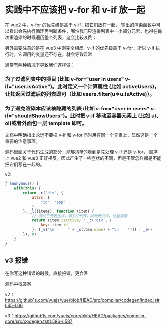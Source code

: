 # 实践中不应该把 v-for 和 v-if 放一起

在 vue2 中，v-for 的优先级是高于 v-if，把它们放在一起，
输出的渲染函数中可以看出会先执行循环再判断条件，哪怕我们只渲染列表中一小部分元素，也得在每次重渲染的时候遍历整个列表，这会比较浪费；

另外需要注意的是在 vue3 中则完全相反，v-if 的优先级高于 v-for，所以 v-if 执行时，它调用的变量还不存在，就会导致异常

通常有两种情况下导致我们这样做：

### 为了过滤列表中的项目 (比如 v-for="user in users" v-if="user.isActive")。此时定义一个计算属性 (比如 activeUsers)，让其返回过滤后的列表即可（比如 users.filter(u=>u.isActive)）。

### 为了避免渲染本应该被隐藏的列表 (比如 v-for="user in users" v-if="shouldShowUsers")。此时把 v-if 移动至容器元素上 (比如 ul、ol)或者外面包一层 template 即可。

文档中明确指出永远不要把 v-if 和 v-for 同时用在同一个元素上，显然这是一个重要的注意事项。

源码里面关于代码生成的部分，能够清晰的看到是先处理 v-if 还是 v-for，
顺序上 vue2 和 vue3 正好相反，因此产生了一些症状的不同，但是不管怎样都是不能把它们写在一起的。

v2:

```javascript
ƒ anonymous() {
    with(this) {
        return _c('div', {
            attrs: {
                "id": "app"
            }
        }, _l((items), function (item) {
            // 变成三元表达式，有几个列表，就判断几次。性能浪费
            return (item.isActive) ? _c('div', {
                key: item.id
            }, [_v("\n      " + _s(item.name) + "\n    ")]) : _e()
        }), 0)
    }
}
```

## v3 报错
在你写这种错误的时候，直接报错，更合理

源码中找答案

v2：https://github1s.com/vuejs/vue/blob/HEAD/src/compiler/codegen/index.js#L65-L66

v3：https://github1s.com/vuejs/core/blob/HEAD/packages/compiler-core/src/codegen.ts#L586-L587
